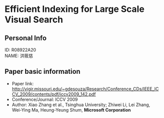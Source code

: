 
# Efficient Indexing for Large Scale Visual Search  

## Personal Info
ID: R08922A20  
NAME: 洪筱慈

## Paper basic information

- Paper link: http://vigir.missouri.edu/~gdesouza/Research/Conference_CDs/IEEE_ICCV_2009/contents/pdf/iccv2009_142.pdf    
- Conference/Journal: ICCV 2009 
- Author: Xiao Zhang et al., Tsinghua University; Zhiwei Li, Lei Zhang, Wei-Ying Ma, Heung-Yeung Shum, **Microsoft Corporation**  
